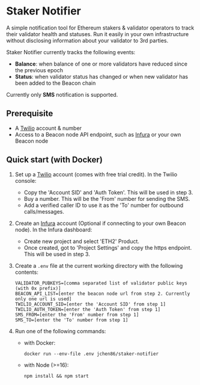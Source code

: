 # Staker Notifier

A simple notification tool for Ethereum stakers & validator operators to track their validator health and statuses. Run it easily in your own infrastructure without disclosing information about your validator to 3rd parties.

Staker Notifier currently tracks the following events:
- **Balance**: when balance of one or more validators have reduced since the previous epoch
- **Status**: when validator status has changed or when new validator has been added to the Beacon chain

Currently only **SMS** notification is supported.

## Prerequisite

- A [Twilio](https://www.twilio.com/messaging) account & number
- Access to a Beacon node API endpoint, such as [Infura](https://infura.io) or your own Beacon node

## Quick start (with Docker)

1. Set up a [Twilio](https://www.twilio.com/messaging) account (comes with free trial credit). In the Twilio console:
   - Copy the 'Account SID' and 'Auth Token'. This will be used in step 3. 
   - Buy a number. This will be the 'From' number for sending the SMS.
   - Add a verified caller ID to use it as the 'To' number for outbound calls/messages.

2. Create an [Infura](https://infura.io) account (Optional if connecting to your own Beacon node). In the Infura dashboard:
   - Create new project and select 'ETH2' Product.
   - Once created, got to 'Project Settings' and copy the https endpoint. This will be used in step 3.

3. Create a `.env` file at the current working directory with the following contents:

   ```
   VALIDATOR_PUBKEYS=[comma separated list of validator public keys (with 0x prefix)]
   BEACON_API_LIST=[enter the beacon node url from step 2. Currently only one url is used]
   TWILIO_ACCOUNT_SID=[enter the 'Account SID' from step 1]
   TWILIO_AUTH_TOKEN=[enter the 'Auth Token' from step 1]
   SMS_FROM=[enter the 'From' number from step 1]
   SMS_TO=[enter the 'To' number from step 1]
   ```

4. Run one of the following commands:
   - with Docker:
     ```
     docker run --env-file .env jchen86/staker-notifier
     ```
   - with Node (>=16):
     ```
     npm install && npm start
     ```
